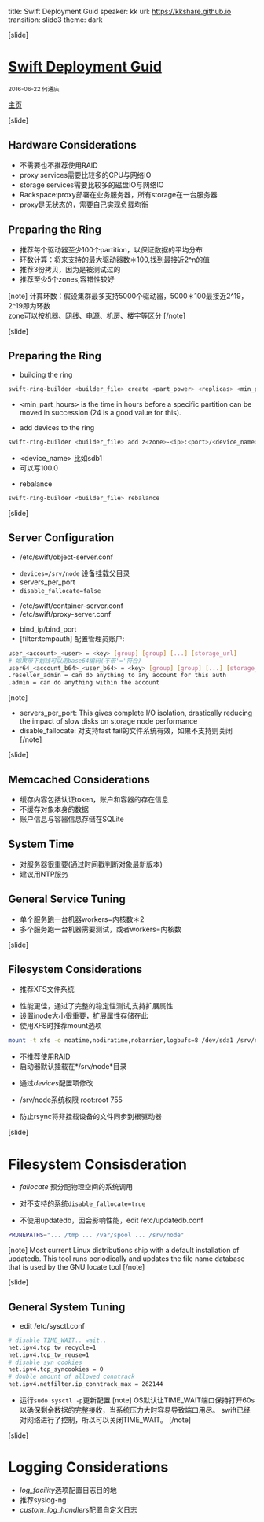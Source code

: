 title: Swift Deployment Guid
speaker: kk
url: https://kkshare.github.io
transition: slide3
theme: dark

[slide]

# [Swift Deployment Guid](http://docs.openstack.org/developer/swift/deployment_guide.html)
<small>2016-06-22 何通庆</small>

[主页](https://kkshare.github.io)

[slide]
## Hardware Considerations
- 不需要也不推荐使用RAID
- proxy services需要比较多的CPU与网络IO
- storage services需要比较多的磁盘IO与网络IO
- Rackspace:proxy部署在业务服务器，所有storage在一台服务器
- proxy是无状态的，需要自己实现负载均衡
## Preparing the Ring
- 推荐每个驱动器至少100个partition，以保证数据的平均分布
- 环数计算：将来支持的最大驱动器数＊100,找到最接近2^n的值
- 推荐3份拷贝，因为是被测试过的
- 推荐至少5个zones,容错性较好

[note]
计算环数：假设集群最多支持5000个驱动器，5000＊100最接近2^19，2^19即为环数  
zone可以按机器、网线、电源、机房、楼宇等区分
[/note]

[slide]
## Preparing the Ring
- building the ring  
```bash
swift-ring-builder <builder_file> create <part_power> <replicas> <min_part_hours>
```
 * <min_part_hours> is the time in hours before a specific partition can be moved in
   succession (24 is a good value for this).
- add devices to the ring
```bash
swift-ring-builder <builder_file> add z<zone>-<ip>:<port>/<device_name>_<meta> <weight>
```
 * <device_name> 比如sdb1
 * <weight> 可以写100.0
- rebalance
```bash
swift-ring-builder <builder_file> rebalance
```

[slide]
## Server Configuration
- /etc/swift/object-server.conf
 * `devices=/srv/node` 设备挂载父目录
 * servers_per_port
 * `disable_fallocate=false`
- /etc/swift/container-server.conf
- /etc/swift/proxy-server.conf
 * bind_ip/bind_port
 * [filter:tempauth] 配置管理员账户:
```bash
user_<account>_<user> = <key> [group] [group] [...] [storage_url]
# 如果带下划线可以用base64编码(不带'='符合)
user64_<account_b64>_<user_b64> = <key> [group] [group] [...] [storage_url]
.reseller_admin = can do anything to any account for this auth
.admin = can do anything within the account
```
[note]
- servers_per_port: This gives complete I/O isolation, drastically reducing the
  impact of slow disks on storage node performance
- disable_fallocate: 对支持fast fail的文件系统有效，如果不支持则关闭
[/note]

[slide]
## Memcached Considerations
- 缓存内容包括认证token，账户和容器的存在信息
- 不缓存对象本身的数据
- 账户信息与容器信息存储在SQLite 
## System Time
- 对服务器很重要(通过时间戳判断对象最新版本)
- 建议用NTP服务
## General Service Tuning
- 单个服务跑一台机器workers=内核数＊2
- 多个服务跑一台机器需要测试，或者workers=内核数

[slide]
## Filesystem Considerations
- 推荐XFS文件系统
 * 性能更佳，通过了完整的稳定性测试,支持扩展属性
 * 设置inode大小很重要，扩展属性存储在此
 * 使用XFS时推荐mount选项
```bash
mount -t xfs -o noatime,nodiratime,nobarrier,logbufs=8 /dev/sda1 /srv/node/sda
```
- 不推荐使用RAID
- 启动器默认挂载在*/srv/node*目录
 * 通过*devices*配置项修改
- /srv/node系统权限 root:root 755
 * 防止rsync将非挂载设备的文件同步到根驱动器

[slide]
# Filesystem Consisderation
- *fallocate* 预分配物理空间的系统调用
 * 对不支持的系统`disable_fallocate=true`
- 不使用updatedb，因会影响性能，edit /etc/updatedb.conf
```bash
PRUNEPATHS="... /tmp ... /var/spool ... /srv/node"
```
[note]
Most current Linux distributions ship with a default installation of updatedb. This tool
runs periodically and updates the file name database that is used by the GNU locate tool
[/note]

[slide]
## General System Tuning
- edit /etc/sysctl.conf
```bash
# disable TIME_WAIT.. wait..
net.ipv4.tcp_tw_recycle=1
net.ipv4.tcp_tw_reuse=1
# disable syn cookies
net.ipv4.tcp_syncookies = 0
# double amount of allowed conntrack
net.ipv4.netfilter.ip_conntrack_max = 262144
```
- 运行`sudo sysctl -p`更新配置
[note]
OS默认让TIME_WAIT端口保持打开60s以确保剩余数据的完整接收，当系统压力大时容易导致端口用尽。
swift已经对网络进行了控制，所以可以关闭TIME_WAIT。
[/note]

[slide]
# Logging Considerations
- *log_facility*选项配置日志目的地
- 推荐syslog-ng
- *custom_log_handlers*配置自定义日志

